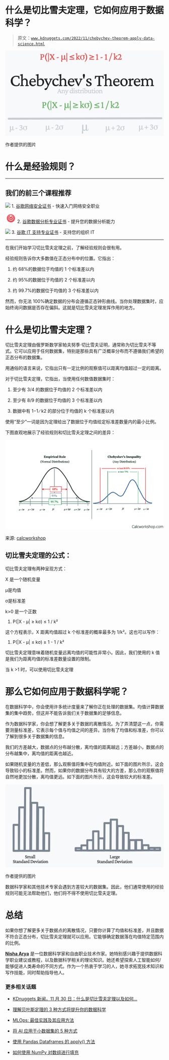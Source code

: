 # 什么是切比雪夫定理，它如何应用于数据科学？

> 原文：[`www.kdnuggets.com/2022/11/chebychev-theorem-apply-data-science.html`](https://www.kdnuggets.com/2022/11/chebychev-theorem-apply-data-science.html)

![什么是切比雪夫定理，它如何应用于数据科学？](img/cffb9686e32265ce3164fb91f97f5d96.png)

作者提供的图片

# 什么是经验规则？

* * *

## 我们的前三个课程推荐

![](img/0244c01ba9267c002ef39d4907e0b8fb.png) 1\. [谷歌网络安全证书](https://www.kdnuggets.com/google-cybersecurity) - 快速入门网络安全职业

![](img/e225c49c3c91745821c8c0368bf04711.png) 2\. [谷歌数据分析专业证书](https://www.kdnuggets.com/google-data-analytics) - 提升您的数据分析能力

![](img/0244c01ba9267c002ef39d4907e0b8fb.png) 3\. [谷歌 IT 支持专业证书](https://www.kdnuggets.com/google-itsupport) - 支持您的组织 IT

* * *

在我们开始学习切比雪夫定理之前，了解经验规则会很有用。

经验规则告诉你大多数值在正态分布中的位置。它指出：

1.  约 68%的数据位于均值的 1 个标准差以内

1.  约 95%的数据位于均值的 2 个标准差以内

1.  约 99.7%的数据位于均值的 3 个标准差以内

然而，你无法 100%确定数据的分布会遵循正态钟形曲线。当你处理数据集时，应始终询问数据是否存在偏斜。这就是切比雪夫定理发挥作用的地方。

# 什么是切比雪夫定理？

切比雪夫定理由俄罗斯数学家帕夫努季·切比雪夫证明，通常称为切比雪夫不等式。它可以应用于任何数据集，特别是那些具有广泛概率分布而不遵循我们希望的正态分布的数据集。

用通俗的语言来说，它指出只有一定比例的观察值可以距离均值超过一定的距离。

对于切比雪夫定理，它指出，当使用任何数值数据集时：

1.  至少有 3/4 的数据位于均值的 2 个标准差以内

1.  至少有 8/9 的数据位于均值的 3 个标准差以内

1.  数据中有 1−1 ∕ k2 的部分位于均值的 k 个标准差以内

使用“至少”一词是因为定理给出了数据位于均值给定标准差数量内的最小比例。

下图直观地展示了经验规则和切比雪夫定理之间的差异：

![什么是切比雪夫定理，它如何应用于数据科学？](img/63bf1a3e2e557b5007d1ffde2e84c824.png)

来源: [calcworkshop](https://calcworkshop.com/joint-probability-distribution/chebyshev-inequality/)

## 切比雪夫定理的公式：

切比雪夫定理有两种呈现方式：

X 是一个随机变量

μ是均值

σ是标准差

k>0 是一个正数

1.  P(|X - μ| ≥ kσ) ≤ 1 / k²

这个方程表示，X 距离均值超过 k 个标准差的概率最多为 1/k²。这也可以写作：

1.  P(|X - μ| ≤ kσ) ≥ 1 - 1 / k²

切比雪夫定理意味着随机变量远离均值的可能性非常小。因此，我们使用的 k 值是我们为距离均值的标准差数量设置的限制。

当 k >1 时，可以使用切比雪夫定理

# 那么它如何应用于数据科学呢？

在数据科学中，你会使用许多统计度量来了解你正在处理的数据集。均值计算数据集的集中趋势，但这并不能告诉我们关于数据集的足够信息。

作为数据科学家，你会想了解更多关于数据的离散情况。为了弄清楚这一点，你需要测量标准差，它表示每个值与均值之间的差异。当你有了均值和标准差，你可以了解到很多关于数据集的信息。

我们的方差越大，数据点的分布越分散，离均值的距离越远；方差越小，数据点的分布越集中，离均值的距离也越近。

如果随机变量的方差低，那么观察值将集中在均值附近。如下面的图片所示，这会导致较小的标准差。然而，如果你的数据分布具有较大的方差，那么你的观察值将自然地更加分散，离均值更远。如下面的图片所示，这会导致较大的标准差。

![什么是切比雪夫定理以及它如何应用于数据科学？](img/8ec6360faa40e9ba5df68b72552cb924.png)

作者提供的图片

数据科学家和其他技术专家会遇到方差较大的数据集。因此，他们通常使用的经验规则可能无法帮助他们，他们将不得不使用切比雪夫定理。

# 总结

如果你想了解更多关于数据点的离散情况，只要你计算了均值和标准差，并且数据不符合正态分布，切比雪夫定理就可以应用。它能够确定数据落在均值特定范围内的比例。

**[Nisha Arya](https://www.linkedin.com/in/nisha-arya-ahmed/)** 是一位数据科学家和自由职业技术作家。她特别感兴趣于提供数据科学职业建议或教程，以及数据科学相关的理论知识。她还希望探索人工智能如何/能够促进人类寿命的不同方式。作为一个热衷于学习的人，她寻求拓宽技术知识和写作技能，同时帮助指导他人。

### 更多相关话题

+   [KDnuggets 新闻，11 月 30 日：什么是切比雪夫定理以及如何…](https://www.kdnuggets.com/2022/n46.html)

+   [理解贝叶斯定理的 3 种方式将提升你的数据科学](https://www.kdnuggets.com/2022/06/3-ways-understanding-bayes-theorem-improve-data-science.html)

+   [MLOps: 最佳实践及其应用方法](https://www.kdnuggets.com/2022/04/mlops-best-practices-apply.html)

+   [将 AI 应用于小数据集的 5 种方式](https://www.kdnuggets.com/2022/02/5-ways-apply-ai-small-data-sets.html)

+   [使用 Pandas Dataframes 的 apply() 方法](https://www.kdnuggets.com/2022/07/apply-method-pandas-dataframes.html)

+   [如何使用 NumPy 对数组进行填充](https://www.kdnuggets.com/how-to-apply-padding-to-arrays-with-numpy)
